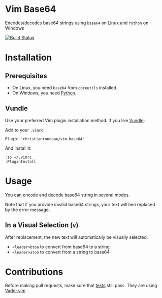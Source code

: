 # Vim Base64

Encodes/decodes base64 strings using `base64` on Linux and `Python` on Windows

[![Build Status](https://travis-ci.org/christianrondeau/vim-base64.svg?branch=master)](https://travis-ci.org/christianrondeau/vim-base64)

# Installation

## Prerequisites

* On Linux, you need `base64` from `coreutils` installed.
* On Windows, you need [Python](https://www.python.org/downloads/windows/).

## Vundle

Use your preferred Vim plugin installation method. If you like [Vundle](https://github.com/VundleVim/Vundle.vim):

Add to your `.vimrc`:

    Plugin 'christianrondeau/vim-base64'

And install it:

    :so ~/.vimrc
    :PluginInstall

# Usage

You can encode and decode base64 string in several modes.

Note that if you provide invalid base64 strings, your text will ben replaced by the error message.

## In a Visual Selection (`v`)

After replacement, the new text will automatically be visually selected.

* `<leader>btoa` to convert from base64 to a string
* `<leader>atob` to convert from a string to base64

# Contributions

Before making pull requests, make sure that [tests](tests/) still pass. They are using [Vader.vim](https://github.com/junegunn/vader.vim).

